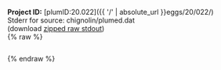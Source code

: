 **Project ID:** [plumID:20.022]({{ '/' | absolute_url }}eggs/20/022/)  
Stderr for source:  chignolin/plumed.dat   
(download [zipped raw stdout](plumed.dat.plumed_master.stdout.txt.zip))  
{% raw %}
<pre>
</pre>
{% endraw %}
